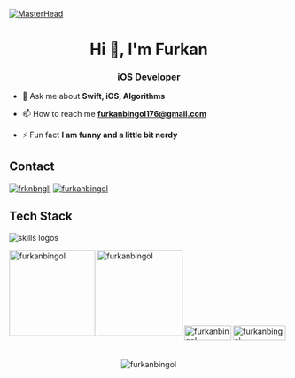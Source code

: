 [![MasterHead](https://five.agency/wp-content/uploads/2022/03/iOS-Starter-Kit-Blog-Cover.jpg)]()

<h1 align="center">Hi 👋, I'm Furkan</h1>
<h3 align="center">iOS Developer</h3>

- 💬 Ask me about **Swift, iOS, Algorithms**

- 📫 How to reach me **furkanbingol176@gmail.com**

- ⚡ Fun fact **I am funny and a little bit nerdy**

## Contact
<p align="left">
<a href="https://twitter.com/frknbngll" target="blank"><img align="center" src="https://skillicons.dev/icons?i=twitter" alt="frknbngll" /></a>
<a href="https://linkedin.com/in/furkanbingol" target="blank"><img align="center" src="https://skillicons.dev/icons?i=linkedin" alt="furkanbingol" /></a>
</p>

## Tech Stack
<img src="https://skillicons.dev/icons?i=swift,java,py,c,cs,html,css,firebase,mysql,postgres,azure,aws,linux,github,git" alt="skills logos" /> <br>

<p><img align="left" src="https://github-readme-stats.vercel.app/api/top-langs?username=furkanbingol&show_icons=true&locale=en&layout=compact&theme=apprentice&show_icons=true" alt="furkanbingol" height="155" /></p>

<p><img align="left" src="https://github-readme-stats.vercel.app/api?username=furkanbingol&show_icons=true&locale=en&theme=apprentice" alt="furkanbingol" height="155"/></p>

</br></br></br></br></br></br></br><br>
<a href="https://www.leetcode.com/furkanbingol" target="blank"><img align="left" src="https://img.shields.io/badge/LeetCode-000000?style=for-the-badge&logo=LeetCode&logoColor=#d16c06" alt="furkanbingol" height="27" width="85" /></a>
<a href="https://www.hackerrank.com/furkanbingol" target="blank"><img align="left" src="https://img.shields.io/badge/-Hackerrank-2EC866?style=for-the-badge&logo=HackerRank&logoColor=white" alt="furkanbingol" height="27" width="95" /></a>

<br><br>
<p align="center"> <img src="https://komarev.com/ghpvc/?username=furkanbingol&label=Profile%20views&color=red&style=plastic" alt="furkanbingol" /> </p>
